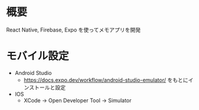 # 概要

React Native, Firebase, Expo を使ってメモアプリを開発

# モバイル設定

- Android Studio
  - https://docs.expo.dev/workflow/android-studio-emulator/ をもとにインストールと設定
- IOS
  - XCode → Open Developer Tool → Simulator
